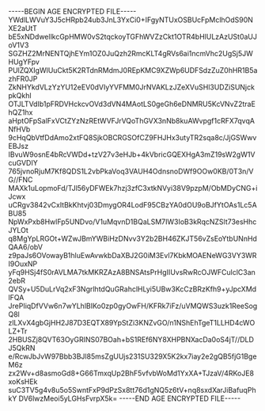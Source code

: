-----BEGIN AGE ENCRYPTED FILE-----
YWdlLWVuY3J5cHRpb24ub3JnL3YxCi0+IFgyNTUxOSBUcFpMclhOdS90NXE2aUtT
bE5xNDdwellkcGpHMW0vS2tqckoyTGFhWVZzCkt1OTR4bHlULzAzUSt0aUJoV1V3
SGZHZ2MrNENTQjhEYm1OZ0JuQzh2RmcKLT4gRVs6ai1ncmVhc2UgSj5JWHUgYFpv
PUlZQXIgWlUuCkt5K2RTdnRMdmJ0REpKMC9XZWp6UDFSdzZuZ0hHR1B5azhFR0JP
ZkNHYkdVLzYzYU12eEV0dVIyYVFMM0JrNVAKLzJZeXVuSHl3UDZiSUNjckpkQkhl
OTJLTVdIb1pFRDVHckcvOVd3dVN4MAotLS0geGh6eDNMRU5KcVNvZ2traEhQZ1hx
aHptOFpSalFxVCtZYzNzREtWVFJrVQoThGVX3nNb8kuAWvpgf1cRFX7qvqANfHVb
9cHqQbVtfDdAmo2xtFQ8SjkOBCRGSOfCZ9FHJHx3utyTR2sqa8c/JjGSWwvEBJsz
IBvuW9osnE4bRcVWDd+tzV27v3eHJb+4kVbricGQEXHgA3mZ19sW2gW1VcuGVDIY
765jvnoRjuM7Kf8QDS1L2vbPkaVoq3VAUH4OdnsnoDWf9OOw0KB/0T3n/VG//FNC
MAXk1uLopmoFd/TJl56yDFWEk7hzj3zfC3xtkNVyi38V9pzpM/ObMDyCNG+iJcwx
uCRgv3842vCxItBkKhtvj03DmygOR4LodF95CBzYA0dOU9oBJfYtOAs1Lc5ABU85
NpWxPxb8HwlFp5UNDvo/V1uMqvnD1BQaLSM7IW3IoB3kRqcNZSlt73esHhcJYLOt
q8MgYpLRGOt+WZwJBmYWBiHzDNvv3Y2b2BH46ZKJT56vZsEoYtbUNnHdQAA6/obV
z9paJs6OVowayB1hluEwAvwkbDaXBJ2G0iM3Evl7KbkMOAENeWG3VY3WRI9OuxNP
yFq9HSj4fS0rAVLMA7tkMKRZAzA8BNSAtsPrHgIIUvsRwRcOJWFCulclC3an2ebR
QVSy+U5DuLrVq2xF3NgrlhtdQuGRahclHLyi5UBw3KcCzBRzKfh9+yJpcXMdlFQA
JrePIiqDfVVw6n7wYLhlBIKo0zp0gyOwFH/KFRk7iFz/uVMQWS3uzk1ReeSogQ8l
zlLXvX4gbGjHH2J87D3EQTX89YpStZi3KNZvGO/n1NShEhTgeT1LLHD4cWOLZ+Tr
2HBUSZj8QVT63OyGRINS07BOah+bS1REf6NY8XHPBNXacDa0oS4jT//DLDJ5QkRN
e/RcwJbJvW97Bbb3BJl85msZgUUjs231SU329X5K2kx7iay2e2gQB5fjG1BgeM6z
zx2Wv+d8asmoGd8+G66TmxqUp2BhF5vfvbWoMd1YxXA+TJzaV/4RKoJE8xoKsHEk
suC3TV5g4v8u5o5SwntFxP9dPzSx8tt76d1gNQ5z6tV+nq8sxdXarJiBafuqPhkY
DV6lwzMeoi5yLGHsFvrpX5k=
-----END AGE ENCRYPTED FILE-----
